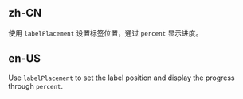 ## zh-CN

使用 `labelPlacement` 设置标签位置，通过 `percent` 显示进度。

## en-US

Use `labelPlacement` to set the label position and display the progress through `percent`.
